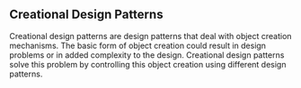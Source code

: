 Creational Design Patterns
--
Creational design patterns are design patterns that deal with object creation mechanisms. 
The basic form of object creation could result in design problems or in added complexity to the design.
Creational design patterns solve this problem by controlling this object creation using different design patterns.